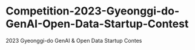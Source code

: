 # Competition-2023-Gyeonggi-do-GenAI-Open-Data-Startup-Contest
2023 Gyeonggi-do GenAI &amp; Open Data Startup Contes
